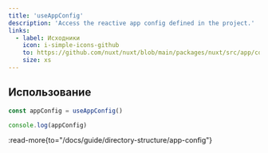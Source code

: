 ```yaml
---
title: 'useAppConfig'
description: 'Access the reactive app config defined in the project.'
links:
  - label: Исходники
    icon: i-simple-icons-github
    to: https://github.com/nuxt/nuxt/blob/main/packages/nuxt/src/app/config.ts
    size: xs
---
```


## Использование

```ts
const appConfig = useAppConfig()

console.log(appConfig)
```

:read-more{to="/docs/guide/directory-structure/app-config"}
